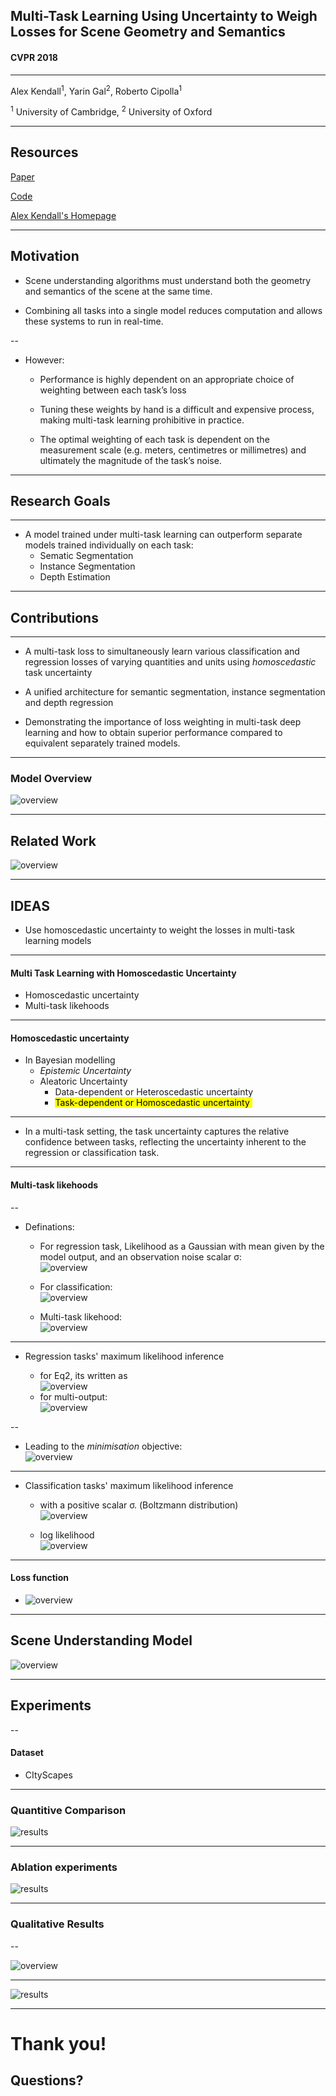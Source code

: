 
## Multi-Task Learning Using Uncertainty to Weigh Losses for Scene Geometry and Semantics

#### CVPR 2018

---

Alex Kendall<sup>1</sup>, Yarin Gal<sup>2</sup>, Roberto Cipolla<sup>1</sup>

<sup>1</sup> University of Cambridge, <sup>2</sup> University of Oxford

---

## Resources

[Paper](https://arxiv.org/pdf/1705.07115.pdf)

[Code](https://github.com/yaringal/multi-task-learning-example)

[Alex Kendall's Homepage](https://alexgkendall.com/research/)

---

##  Motivation

- Scene understanding algorithms must understand both the geometry and
semantics of the scene at the same time.

- Combining all tasks into a single model reduces computation and allows these systems to run in real-time.

--

- However:

  * Performance is highly dependent on an appropriate choice of weighting between each task’s loss

  * Tuning these weights by hand is a difficult and expensive process, making multi-task learning prohibitive in practice.
  
  * The optimal weighting of each task is dependent on the measurement scale (e.g. meters, centimetres or millimetres) and ultimately the magnitude of the task’s noise.

---

## Research Goals

---

- A model trained under multi-task learning can outperform separate models trained individually on each task:
  * Sematic Segmentation
  * Instance Segmentation
  * Depth Estimation

---

## Contributions

---

* A  multi-task loss to simultaneously learn various classification and regression losses of varying quantities and units using *homoscedastic* task uncertainty

* A unified architecture for semantic segmentation, instance segmentation and depth regression

* Demonstrating the importance of loss weighting in multi-task deep learning and how to obtain superior performance compared to equivalent separately trained models.

---

### Model Overview

![overview](assets/network.png)<!-- .element height="100%" width="100%" -->

---

## Related Work

![overview](assets/ablation.png)<!-- .element height="80%" width="80%" -->

---

## IDEAS

- Use homoscedastic uncertainty to weight the losses in multi-task learning models

---

#### Multi Task Learning with Homoscedastic Uncertainty

- Homoscedastic uncertainty
- Multi-task likehoods

---

#### Homoscedastic uncertainty

- In Bayesian modelling
  * *Epistemic Uncertainty*
  * Aleatoric Uncertainty
    * Data-dependent or  Heteroscedastic uncertainty
    * <mark>Task-dependent or Homoscedastic uncertainty </mark> 

---

- In a multi-task setting, the task uncertainty captures the relative confidence between tasks, reflecting the uncertainty inherent to the regression or classification task. 

---

#### Multi-task likehoods 

--

- Definations:
  - For regression task, Likelihood as a Gaussian with mean given by the model output, and an observation noise scalar σ:  
![overview](assets/eq2.png)<!-- .element height="65%" width="60%" -->

  - For classification:  
![overview](assets/eq3.png)<!-- .element height="70%" width="60%" -->

  - Multi-task likehood:  
![overview](assets/eq4.png)<!-- .element height="60%" width="60%" -->

---

- Regression tasks' maximum likelihood inference

  - for Eq2, its written as  
  ![overview](assets/eq5.png)<!-- .element height="10%" width="60%" -->
  - for multi-output:  
  ![overview](assets/eq6.png)<!-- .element height="10%" width="60%" -->

--

  - Leading to the *minimisation* objective:  
  ![overview](assets/eq7.png)<!-- .element height="60%" width="60%" -->

---

- Classification tasks' maximum likelihood inference

  - with a positive scalar σ. (Boltzmann distribution)  
![overview](assets/eq8.png)<!-- .element height="70%" width="60%" -->

  - log likelihood  
![overview](assets/eq9.png)<!-- .element height="25%" width="225%" -->

---

#### Loss function
- ![overview](assets/eq10.png)<!-- .element height="100%" width="100%" -->

---

## Scene Understanding Model

![overview](assets/instance_seg.png)<!-- .element height="10%" width="100%" -->

---

## Experiments

--

#### Dataset

- CItyScapes

---

### Quantitive Comparison

![results](assets/comparison.png)<!-- .element height="100%" width="100%" -->

---

### Ablation experiments

![results](assets/comparison_1.png)<!-- .element height="100%" width="100%" -->

---

### Qualitative Results

--

![overview](assets/occlusion.png)<!-- .element height="80%" width="80%" -->

---

![results](assets/results.png)<!-- .element height="90%" width="90%" -->

---

# Thank you! 
## Questions?